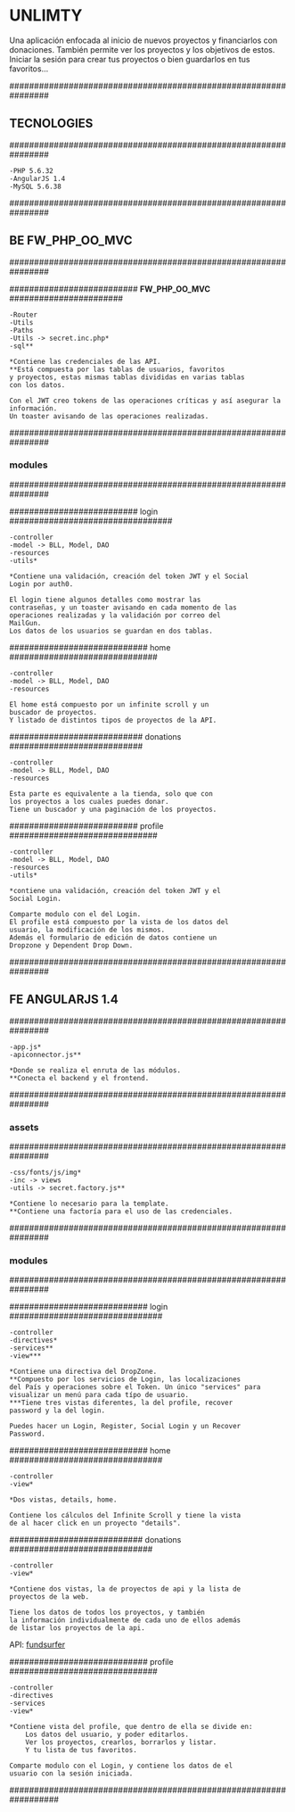 
# **UNLIMTY**

Una aplicación enfocada al inicio de nuevos proyectos y financiarlos con donaciones.
También permite ver los proyectos y los objetivos de estos.
Iniciar la sesión para crear tus proyectos o bien guardarlos en tus favoritos...


################################################################
## **TECNOLOGIES** 
################################################################

    -PHP 5.6.32
    -AngularJS 1.4
    -MySQL 5.6.38

################################################################
## **BE FW_PHP_OO_MVC** 
################################################################

##########################  **FW_PHP_OO_MVC** #######################

    -Router
    -Utils
    -Paths
    -Utils -> secret.inc.php*
    -sql**

    *Contiene las credenciales de las API.
    **Está compuesta por las tablas de usuarios, favoritos
    y proyectos, estas mismas tablas divididas en varias tablas
    con los datos.

    Con el JWT creo tokens de las operaciones críticas y así asegurar la información.
    Un toaster avisando de las operaciones realizadas.


################################################################
### **modules** 
################################################################

########################## login #################################

    -controller
    -model -> BLL, Model, DAO
    -resources
    -utils*

    *Contiene una validación, creación del token JWT y el Social
    Login por auth0.

    El login tiene algunos detalles como mostrar las
    contraseñas, y un toaster avisando en cada momento de las
    operaciones realizadas y la validación por correo del 
    MailGun.
    Los datos de los usuarios se guardan en dos tablas.



############################ home ##############################

    -controller
    -model -> BLL, Model, DAO
    -resources

    El home está compuesto por un infinite scroll y un
    buscador de proyectos.
    Y listado de distintos tipos de proyectos de la API.
    


########################### donations ###########################

    -controller
    -model -> BLL, Model, DAO
    -resources

    Esta parte es equivalente a la tienda, solo que con 
    los proyectos a los cuales puedes donar.
    Tiene un buscador y una paginación de los proyectos.


########################## profile ##############################

    -controller
    -model -> BLL, Model, DAO
    -resources
    -utils*

    *contiene una validación, creación del token JWT y el 
    Social Login.

    Comparte modulo con el del Login.
    El profile está compuesto por la vista de los datos del
    usuario, la modificación de los mismos.
    Además el formulario de edición de datos contiene un
    Dropzone y Dependent Drop Down.




################################################################
## **FE ANGULARJS 1.4** 
################################################################


    -app.js*
    -apiconnector.js**

    *Donde se realiza el enruta de las módulos.
    **Conecta el backend y el frontend.

################################################################ 
### **assets**
################################################################

    -css/fonts/js/img*
    -inc -> views
    -utils -> secret.factory.js**

    *Contiene lo necesario para la template.
    **Contiene una factoría para el uso de las credenciales.

################################################################
### **modules** 
################################################################

############################ login ###############################

    -controller
    -directives*
    -services**
    -view***

    *Contiene una directiva del DropZone.
    **Compuesto por los servicios de Login, las localizaciones
    del País y operaciones sobre el Token. Un único "services" para visualizar un menú para cada típo de usuario.
    ***Tiene tres vistas diferentes, la del profile, recover 
    password y la del login.

    Puedes hacer un Login, Register, Social Login y un Recover
    Password.



############################ home ###############################

    -controller
    -view*

    *Dos vistas, details, home.

    Contiene los cálculos del Infinite Scroll y tiene la vista
    de al hacer click en un proyecto "details".

########################### donations #############################

    -controller
    -view*

    *Contiene dos vistas, la de proyectos de api y la lista de
    proyectos de la web.

    Tiene los datos de todos los proyectos, y también
    la información individualmente de cada uno de ellos además 
    de listar los proyectos de la api.
API: [fundsurfer](https://www.fundsurfer.com/api/projects/json)

############################ profile ##############################

    -controller
    -directives
    -services
    -view*

    *Contiene vista del profile, que dentro de ella se divide en:
        Los datos del usuario, y poder editarlos.
        Ver los proyectos, crearlos, borrarlos y listar.
        Y tu lista de tus favoritos. 

    Comparte modulo con el Login, y contiene los datos de el
    usuario con la sesión iniciada.
##################################################################

